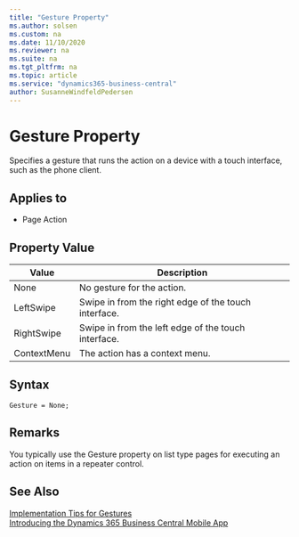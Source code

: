 ```yaml
---
title: "Gesture Property"
ms.author: solsen
ms.custom: na
ms.date: 11/10/2020
ms.reviewer: na
ms.suite: na
ms.tgt_pltfrm: na
ms.topic: article
ms.service: "dynamics365-business-central"
author: SusanneWindfeldPedersen
---
```

[//]: # (START>DO_NOT_EDIT)
[//]: # (IMPORTANT:Do not edit any of the content between here and the END>DO_NOT_EDIT.)
[//]: # (Any modifications should be made in the .xml files in the ModernDev repo.)
# Gesture Property
Specifies a gesture that runs the action on a device with a touch interface, such as the phone client.

## Applies to
-   Page Action

## Property Value

|Value|Description|
|-----------|---------------------------------------|
|None|No gesture for the action.|
|LeftSwipe|Swipe in from the right edge of the touch interface.|
|RightSwipe|Swipe in from the left edge of the touch interface.|
|ContextMenu|The action has a context menu.|
[//]: # (IMPORTANT: END>DO_NOT_EDIT)

## Syntax

```AL
Gesture = None;
```

## Remarks

You typically use the Gesture property on list type pages for executing an action on items in a repeater control.

## See Also

[Implementation Tips for Gestures](../devenv-implementation-tips-gestures-property.md)  
[Introducing the Dynamics 365 Business Central Mobile App](../devenv-introducing-business-central-mobile-app.md)   